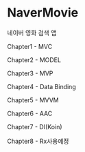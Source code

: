 # NaverMovie
네이버 영화 검색 앱

Chapter1 - MVC

Chapter2 - MODEL

Chapter3 - MVP

Chapter4 - Data Binding

Chapter5 - MVVM

Chapter6 - AAC

Chapter7 - DI(Koin)

Chapter8 - Rx사용예정
